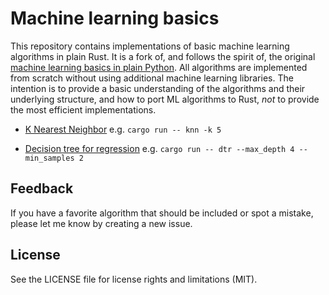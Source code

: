 # Machine learning basics

This repository contains implementations of basic machine learning algorithms in plain Rust. 
It is a fork of, and follows the spirit of, the original 
[machine learning basics in plain Python](). 
All algorithms are implemented from scratch without using additional machine learning libraries.
The intention is to provide a basic understanding of the algorithms and their underlying structure,
and how to port ML algorithms to Rust, *not* to provide the most efficient implementations. 

<!-- - [Linear Regression](linear_regression.ipynb) -->
<!-- - [Linear Regression](src/linear_regression.rs) -->
<!-- - [Logistic Regression](logistic_regression.ipynb) -->
<!-- - [Perceptron](perceptron.ipynb) -->
- [K Nearest Neighbor](src/k_nearest_neighbors.rs) e.g. `cargo run -- knn -k 5`
<!-- - [k-Means clustering](kmeans.ipynb) -->
<!-- - [Simple neural network with one hidden layer](simple_neural_net.ipynb) -->
<!-- - [Multinomial Logistic Regression](softmax_regression.ipynb) -->
<!-- - [Decision tree for classification](decision_tree_classification.ipynb) -->
- [Decision tree for regression](src/decision_tree_regression.rs) e.g. `cargo run -- dtr --max_depth 4 --min_samples 2`
  
  
## Feedback

If you have a favorite algorithm that should be included or spot a mistake, please let me know by creating a new issue.

## License

See the LICENSE file for license rights and limitations (MIT).
